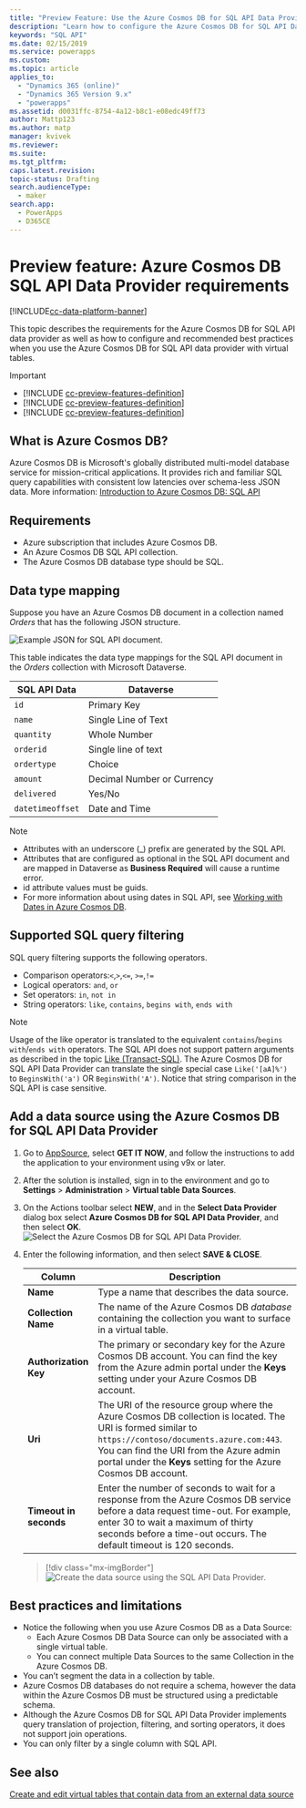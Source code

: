 ```yaml
---
title: "Preview Feature: Use the Azure Cosmos DB for SQL API Data Provider with Microsoft Dataverse | MicrosoftDocs"
description: "Learn how to configure the Azure Cosmos DB for SQL API Data Provider to use with virtual tables."
keywords: "SQL API"
ms.date: 02/15/2019
ms.service: powerapps
ms.custom: 
ms.topic: article
applies_to: 
  - "Dynamics 365 (online)"
  - "Dynamics 365 Version 9.x"
  - "powerapps"
ms.assetid: d0031ffc-8754-4a12-b8c1-e08edc49ff73
author: Mattp123
ms.author: matp
manager: kvivek
ms.reviewer: 
ms.suite: 
ms.tgt_pltfrm: 
caps.latest.revision: 
topic-status: Drafting
search.audienceType: 
  - maker
search.app: 
  - PowerApps
  - D365CE
---
```


# Preview feature: Azure Cosmos DB SQL API Data Provider requirements

[!INCLUDE[cc-data-platform-banner](../../includes/cc-data-platform-banner.md)]

This topic describes the requirements for the Azure Cosmos DB for SQL API data provider as well as how to configure and recommended best practices when you use the Azure Cosmos DB for SQL API data provider with virtual tables. 

> [!IMPORTANT]
> - [!INCLUDE [cc-preview-features-definition](../../includes/cc-preview-features-definition.md)]
> - [!INCLUDE [cc-preview-features-definition](../../includes/cc-preview-features-expect-changes.md)]
> - [!INCLUDE [cc-preview-features-definition](../../includes/cc-preview-features-no-ms-support.md)]


## What is Azure Cosmos DB?

Azure Cosmos DB is Microsoft's globally distributed multi-model database service for mission-critical applications. It provides rich and familiar SQL query capabilities with consistent low latencies over schema-less JSON data. More information: [Introduction to Azure Cosmos DB: SQL API](https://docs.microsoft.com/azure/cosmos-db/sql-api-introduction)

## Requirements

- Azure subscription that includes Azure Cosmos DB.
- An Azure Cosmos DB SQL API collection.
- The Azure Cosmos DB database type should be SQL. 

## Data type mapping

Suppose you have an Azure Cosmos DB document in a collection named *Orders* that has the following JSON structure.

![Example JSON for SQL API document.](media/documentdbexample.png)

This table indicates the data type mappings for the SQL API document in the *Orders* collection with Microsoft Dataverse.

|SQL API Data|Dataverse|
|--|--|
|`id`|Primary Key|
|`name`|Single Line of Text|
|`quantity`|Whole Number|
|`orderid`|Single line of text|
|`ordertype`|Choice|
|`amount`|Decimal Number or Currency|
|`delivered`|Yes/No|
|`datetimeoffset`|Date and Time|

> [!NOTE]
> - Attributes with an underscore (_) prefix are generated by the SQL API.
> - Attributes that are configured as optional in the SQL API document and are mapped in Dataverse as **Business Required** will cause a runtime error.
> - id attribute values must be guids.
> - For more information about using dates in SQL API, see [Working with Dates in Azure Cosmos DB](https://azure.microsoft.com/blog/working-with-dates-in-azure-documentdb-4/).

## Supported SQL query filtering

SQL query filtering supports the following operators. 

- Comparison operators:`<`,`>`,`<=`, `>=`,`!=`
- Logical operators: `and`, `or` 
- Set operators: `in`, `not in`
- String operators: `like`, `contains`, `begins with`, `ends with`

> [!NOTE]
> Usage of the like operator is translated to the equivalent `contains`/`begins with`/`ends with` operators. The  SQL API does not support pattern arguments as described in the topic [Like (Transact-SQL)](/sql/t-sql/language-elements/like-transact-sql). The Azure Cosmos DB for SQL API Data Provider can translate the single special case `Like('[aA]%')` to `BeginsWith('a')` OR `BeginsWith('A')`. Notice that string comparison in the SQL API is case sensitive.

## Add a data source using the Azure Cosmos DB for SQL API Data Provider

1. Go to [AppSource](https://appsource.microsoft.com/product/dynamics-365/mscrm.documentdb_data_provider?tab=Overview), select **GET IT NOW**, and follow the instructions to add the application to your environment using v9x or later.
2. After the solution is installed, sign in to the environment and go to **Settings** > **Administration** > **Virtual table Data Sources**.
3. On the Actions toolbar select **NEW**, and in the **Select Data Provider** dialog box select **Azure Cosmos DB for SQL API Data Provider**, and then select **OK**.
![Select the Azure Cosmos DB for SQL API Data Provider.](media/createdatasource.png)
1. Enter the following information, and then select **SAVE & CLOSE**.

    |Column|Description|
    |--|--|
    |**Name**|Type a name that describes the data source.|
    |**Collection Name**|The name of the Azure Cosmos DB *database* containing the collection you want to surface in a virtual table.  |
    |**Authorization Key**|The primary or secondary key for the Azure Cosmos DB account. You can find the key from the Azure admin portal under the **Keys** setting under your Azure Cosmos DB account.|
    |**Uri**|The URI of the resource group where the Azure Cosmos DB collection is located. The URI is formed similar to `https://contoso/documents.azure.com:443`. You can find the URI from the Azure admin portal under the **Keys** setting for the Azure Cosmos DB account. |
    |**Timeout in seconds**|Enter the number of seconds to wait for a response from the Azure Cosmos DB service before a data request time-out. For example, enter 30 to wait a maximum of thirty seconds before a time-out occurs. The default timeout is 120 seconds.|

    > [!div class="mx-imgBorder"] 
    > ![Create the data source using the SQL API Data Provider.](media/cosmosdb-datasource.png)

## Best practices and limitations

- Notice the following when you use Azure Cosmos DB as a Data Source:
   - Each Azure Cosmos DB Data Source can only be associated with a single virtual table.
   - You can connect multiple Data Sources to the same Collection in the Azure Cosmos DB.
- You can’t segment the data in a collection by table.
- Azure Cosmos DB databases do not require a schema, however the data within the Azure Cosmos DB must be structured using a predictable schema. 
- Although the Azure Cosmos DB for SQL API Data Provider implements query translation of projection, filtering, and sorting operators, it does not support join operations.
- You can only filter by a single column with SQL API.

## See also

[Create and edit virtual tables that contain data from an external data source](create-edit-virtual-entities.md)
